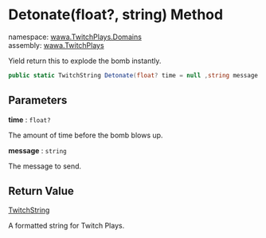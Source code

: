 # Detonate\(float?, string\) Method

namespace: [wawa\.TwitchPlays\.Domains](../../wawa.TwitchPlays.Domains.md)<br />
assembly: [wawa\.TwitchPlays](../../../wawa.TwitchPlays.md)

Yield return this to explode the bomb instantly\.

```csharp
public static TwitchString Detonate(float? time = null ,string message = null);
```

## Parameters

__time__ : `float?`

The amount of time before the bomb blows up\.

__message__ : `string`

The message to send\.

## Return Value

[TwitchString](../../../wawa.TwitchPlays/wawa.TwitchPlays.Domains/TwitchString.md)

A formatted string for Twitch Plays\.

